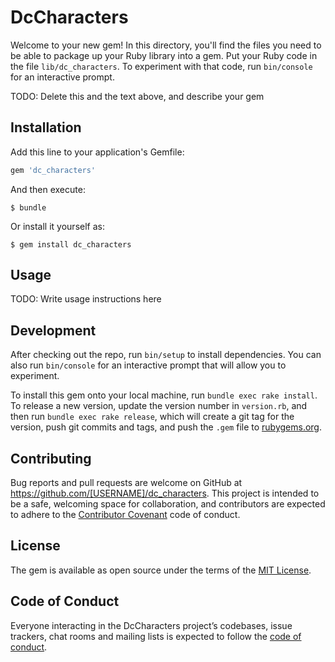 # DcCharacters

Welcome to your new gem! In this directory, you'll find the files you need to be able to package up your Ruby library into a gem. Put your Ruby code in the file `lib/dc_characters`. To experiment with that code, run `bin/console` for an interactive prompt.

TODO: Delete this and the text above, and describe your gem

## Installation

Add this line to your application's Gemfile:

```ruby
gem 'dc_characters'
```

And then execute:

    $ bundle

Or install it yourself as:

    $ gem install dc_characters

## Usage

TODO: Write usage instructions here

## Development

After checking out the repo, run `bin/setup` to install dependencies. You can also run `bin/console` for an interactive prompt that will allow you to experiment.

To install this gem onto your local machine, run `bundle exec rake install`. To release a new version, update the version number in `version.rb`, and then run `bundle exec rake release`, which will create a git tag for the version, push git commits and tags, and push the `.gem` file to [rubygems.org](https://rubygems.org).

## Contributing

Bug reports and pull requests are welcome on GitHub at https://github.com/[USERNAME]/dc_characters. This project is intended to be a safe, welcoming space for collaboration, and contributors are expected to adhere to the [Contributor Covenant](http://contributor-covenant.org) code of conduct.

## License

The gem is available as open source under the terms of the [MIT License](https://opensource.org/licenses/MIT).

## Code of Conduct

Everyone interacting in the DcCharacters project’s codebases, issue trackers, chat rooms and mailing lists is expected to follow the [code of conduct](https://github.com/[USERNAME]/dc_characters/blob/master/CODE_OF_CONDUCT.md).
